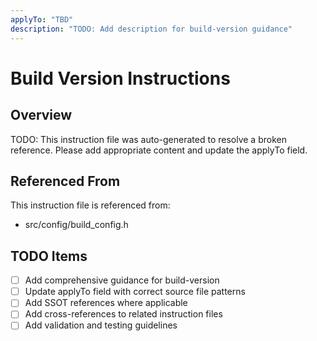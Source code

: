 ```yaml
---
applyTo: "TBD"
description: "TODO: Add description for build-version guidance"
---
```


# Build Version Instructions

## Overview
TODO: This instruction file was auto-generated to resolve a broken reference.
Please add appropriate content and update the applyTo field.

## Referenced From
This instruction file is referenced from:
- src/config/build_config.h

## TODO Items
- [ ] Add comprehensive guidance for build-version
- [ ] Update applyTo field with correct source file patterns
- [ ] Add SSOT references where applicable
- [ ] Add cross-references to related instruction files
- [ ] Add validation and testing guidelines
